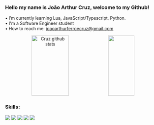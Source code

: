 ### Hello my name is João Arthur Cruz, welcome to my Github!

• I’m currently learning Lua, JavaScript/Typescript, Python.
<br>
• I'm a Software Engineer student
<br>
• How to reach me: joaoarthurferroecruz@gmail.com

<div align="center">  
  <img width="49%" height="195px" src="https://github-readme-stats.vercel.app/api?username=Cruzxy&show_icons=true&count_private=true&hide_border=true&title_color=00bfbf&icon_color=00bfbf&text_color=c9d1d9&bg_color=0d1117" alt="Cruz github stats" /> 
  <img width="41%" height="195px" src="https://github-readme-stats.vercel.app/api/top-langs/?username=Cruzxy&layout=compact&hide_border=true&title_color=00bfbf&text_color=00bfbf&bg_color=0d1117" />
</div>

### Skills:
<div style="display: inline-block;">
     <img src="https://img.shields.io/badge/Lua-2C2D72?style=for-the-badge&logo=lua&logoColor=white" />
     <img src="https://img.shields.io/badge/JavaScript-323330?style=for-the-badge&logo=javascript&logoColor=F7DF1E" />
     <img src="https://img.shields.io/badge/Python-FFD43B?style=for-the-badge&logo=python&logoColor=blue" />
     <img src="https://img.shields.io/badge/MySQL-005C84?style=for-the-badge&logo=mysql&logoColor=white" />
     <img src="https://img.shields.io/badge/GIT-E44C30?style=for-the-badge&logo=git&logoColor=white" />
</div>
  
